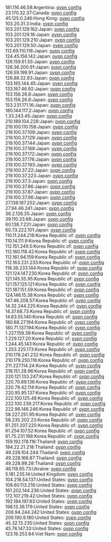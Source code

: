 181.116.46.58:Argentina: [ovpn config](vpn/181_116_46_58.ovpn)  
23.170.32.37:Canada: [ovpn config](vpn/23_170_32_37.ovpn)  
45.125.0.246:Hong Kong: [ovpn config](vpn/45_125_0_246.ovpn)  
103.20.31.3:India: [ovpn config](vpn/103_20_31_3.ovpn)  
103.201.129.162:Japan: [ovpn config](vpn/103_201_129_162.ovpn)  
103.201.129.18:Japan: [ovpn config](vpn/103_201_129_18.ovpn)  
103.201.129.210:Japan: [ovpn config](vpn/103_201_129_210.ovpn)  
103.201.129.50:Japan: [ovpn config](vpn/103_201_129_50.ovpn)  
112.69.110.118:Japan: [ovpn config](vpn/112_69_110_118.ovpn)  
124.45.156.142:Japan: [ovpn config](vpn/124_45_156_142.ovpn)  
126.159.61.55:Japan: [ovpn config](vpn/126_159_61_55.ovpn)  
126.36.200.91:Japan: [ovpn config](vpn/126_36_200_91.ovpn)  
126.59.199.91:Japan: [ovpn config](vpn/126_59_199_91.ovpn)  
126.88.32.83:Japan: [ovpn config](vpn/126_88_32_83.ovpn)  
133.165.144.45:Japan: [ovpn config](vpn/133_165_144_45.ovpn)  
133.167.46.92:Japan: [ovpn config](vpn/133_167_46_92.ovpn)  
153.156.26.8:Japan: [ovpn config](vpn/153_156_26_8.ovpn)  
153.156.26.8:Japan: [ovpn config](vpn/153_156_26_8.ovpn)  
153.231.171.16:Japan: [ovpn config](vpn/153_231_171_16.ovpn)  
180.144.117.2:Japan: [ovpn config](vpn/180_144_117_2.ovpn)  
1.33.243.45:Japan: [ovpn config](vpn/1_33_243_45.ovpn)  
210.189.104.228:Japan: [ovpn config](vpn/210_189_104_228.ovpn)  
219.100.110.158:Japan: [ovpn config](vpn/219_100_110_158.ovpn)  
219.100.37.109:Japan: [ovpn config](vpn/219_100_37_109.ovpn)  
219.100.37.129:Japan: [ovpn config](vpn/219_100_37_129.ovpn)  
219.100.37.144:Japan: [ovpn config](vpn/219_100_37_144.ovpn)  
219.100.37.169:Japan: [ovpn config](vpn/219_100_37_169.ovpn)  
219.100.37.172:Japan: [ovpn config](vpn/219_100_37_172.ovpn)  
219.100.37.176:Japan: [ovpn config](vpn/219_100_37_176.ovpn)  
219.100.37.193:Japan: [ovpn config](vpn/219_100_37_193.ovpn)  
219.100.37.22:Japan: [ovpn config](vpn/219_100_37_22.ovpn)  
219.100.37.223:Japan: [ovpn config](vpn/219_100_37_223.ovpn)  
219.100.37.3:Japan: [ovpn config](vpn/219_100_37_3.ovpn)  
219.100.37.86:Japan: [ovpn config](vpn/219_100_37_86.ovpn)  
219.100.37.87:Japan: [ovpn config](vpn/219_100_37_87.ovpn)  
219.100.37.96:Japan: [ovpn config](vpn/219_100_37_96.ovpn)  
27.139.187.252:Japan: [ovpn config](vpn/27_139_187_252.ovpn)  
27.94.46.241:Japan: [ovpn config](vpn/27_94_46_241.ovpn)  
36.2.126.35:Japan: [ovpn config](vpn/36_2_126_35.ovpn)  
39.110.33.68:Japan: [ovpn config](vpn/39_110_33_68.ovpn)  
60.138.7.231:Japan: [ovpn config](vpn/60_138_7_231.ovpn)  
60.73.222.101:Japan: [ovpn config](vpn/60_73_222_101.ovpn)  
110.11.244.218:Korea Republic of: [ovpn config](vpn/110_11_244_218.ovpn)  
110.14.111.9:Korea Republic of: [ovpn config](vpn/110_14_111_9.ovpn)  
112.151.249.5:Korea Republic of: [ovpn config](vpn/112_151_249_5.ovpn)  
112.160.118.42:Korea Republic of: [ovpn config](vpn/112_160_118_42.ovpn)  
112.161.94.159:Korea Republic of: [ovpn config](vpn/112_161_94_159.ovpn)  
112.163.231.233:Korea Republic of: [ovpn config](vpn/112_163_231_233.ovpn)  
118.36.233.144:Korea Republic of: [ovpn config](vpn/118_36_233_144.ovpn)  
121.124.147.230:Korea Republic of: [ovpn config](vpn/121_124_147_230.ovpn)  
121.145.55.95:Korea Republic of: [ovpn config](vpn/121_145_55_95.ovpn)  
121.157.125.121:Korea Republic of: [ovpn config](vpn/121_157_125_121.ovpn)  
121.187.151.59:Korea Republic of: [ovpn config](vpn/121_187_151_59.ovpn)  
124.146.15.38:Korea Republic of: [ovpn config](vpn/124_146_15_38.ovpn)  
147.46.208.57:Korea Republic of: [ovpn config](vpn/147_46_208_57.ovpn)  
14.32.244.225:Korea Republic of: [ovpn config](vpn/14_32_244_225.ovpn)  
14.37.68.73:Korea Republic of: [ovpn config](vpn/14_37_68_73.ovpn)  
14.63.55.140:Korea Republic of: [ovpn config](vpn/14_63_55_140.ovpn)  
180.68.27.194:Korea Republic of: [ovpn config](vpn/180_68_27_194.ovpn)  
180.71.137.194:Korea Republic of: [ovpn config](vpn/180_71_137_194.ovpn)  
1.227.159.39:Korea Republic of: [ovpn config](vpn/1_227_159_39.ovpn)  
1.229.127.20:Korea Republic of: [ovpn config](vpn/1_229_127_20.ovpn)  
1.244.45.143:Korea Republic of: [ovpn config](vpn/1_244_45_143.ovpn)  
1.253.225.173:Korea Republic of: [ovpn config](vpn/1_253_225_173.ovpn)  
210.178.241.232:Korea Republic of: [ovpn config](vpn/210_178_241_232.ovpn)  
210.179.250.116:Korea Republic of: [ovpn config](vpn/210_179_250_116.ovpn)  
211.227.114.24:Korea Republic of: [ovpn config](vpn/211_227_114_24.ovpn)  
218.151.28.96:Korea Republic of: [ovpn config](vpn/218_151_28_96.ovpn)  
220.121.133.247:Korea Republic of: [ovpn config](vpn/220_121_133_247.ovpn)  
220.70.89.136:Korea Republic of: [ovpn config](vpn/220_70_89_136.ovpn)  
220.79.42.114:Korea Republic of: [ovpn config](vpn/220_79_42_114.ovpn)  
220.95.95.137:Korea Republic of: [ovpn config](vpn/220_95_95_137.ovpn)  
222.100.125.48:Korea Republic of: [ovpn config](vpn/222_100_125_48.ovpn)  
222.100.239.217:Korea Republic of: [ovpn config](vpn/222_100_239_217.ovpn)  
222.98.146.246:Korea Republic of: [ovpn config](vpn/222_98_146_246.ovpn)  
58.227.251.95:Korea Republic of: [ovpn config](vpn/58_227_251_95.ovpn)  
58.235.202.23:Korea Republic of: [ovpn config](vpn/58_235_202_23.ovpn)  
61.251.207.220:Korea Republic of: [ovpn config](vpn/61_251_207_220.ovpn)  
61.254.107.52:Korea Republic of: [ovpn config](vpn/61_254_107_52.ovpn)  
61.75.231.198:Korea Republic of: [ovpn config](vpn/61_75_231_198.ovpn)  
159.192.178.116:Thailand: [ovpn config](vpn/159_192_178_116.ovpn)  
184.22.21.218:Thailand: [ovpn config](vpn/184_22_21_218.ovpn)  
49.228.104.244:Thailand: [ovpn config](vpn/49_228_104_244.ovpn)  
49.228.166.87:Thailand: [ovpn config](vpn/49_228_166_87.ovpn)  
49.228.99.28:Thailand: [ovpn config](vpn/49_228_99_28.ovpn)  
46.118.65.73:Ukraine: [ovpn config](vpn/46_118_65_73.ovpn)  
5.181.235.14:United Kingdom: [ovpn config](vpn/5_181_235_14.ovpn)  
104.218.54.137:United States: [ovpn config](vpn/104_218_54_137.ovpn)  
108.60.113.218:United States: [ovpn config](vpn/108_60_113_218.ovpn)  
161.202.144.236:United States: [ovpn config](vpn/161_202_144_236.ovpn)  
172.107.219.42:United States: [ovpn config](vpn/172_107_219_42.ovpn)  
192.184.197.83:United States: [ovpn config](vpn/192_184_197_83.ovpn)  
198.13.36.179:United States: [ovpn config](vpn/198_13_36_179.ovpn)  
208.94.244.242:United States: [ovpn config](vpn/208_94_244_242.ovpn)  
209.190.9.180:United States: [ovpn config](vpn/209_190_9_180.ovpn)  
45.32.13.235:United States: [ovpn config](vpn/45_32_13_235.ovpn)  
45.76.147.33:United States: [ovpn config](vpn/45_76_147_33.ovpn)  
123.19.253.84:Viet Nam: [ovpn config](vpn/123_19_253_84.ovpn)  
